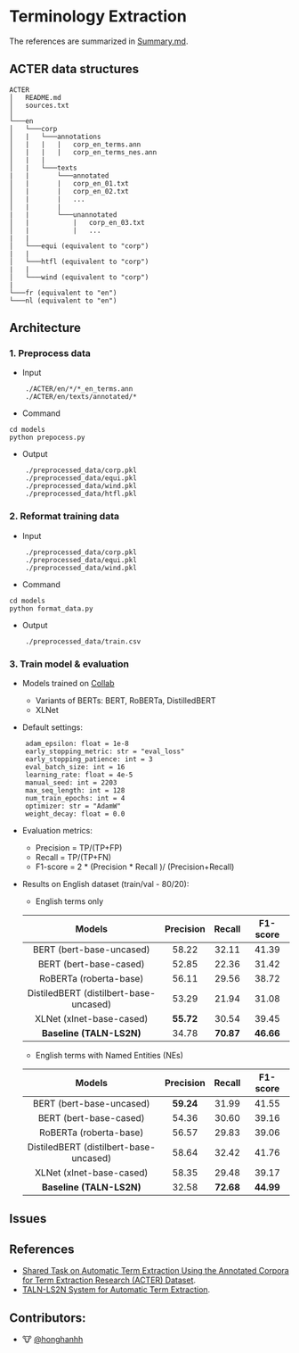 # Terminology Extraction

The references are summarized in [Summary.md](https://github.com/honghanhh/terminology-extraction/blob/paper_summary/references/Summary.md).

## ACTER data structures
```
ACTER
│   README.md
│   sources.txt
│
└───en
│   └───corp
│   |   └───annotations
│   |   |   |   corp_en_terms.ann
│   |   |   |   corp_en_terms_nes.ann
│   |   | 
│   |   └───texts
|   |       └───annotated
│   |       |   corp_en_01.txt
│   |       |   corp_en_02.txt
│   |       |   ...
│   |       |
|   |       └───unannotated
│   |           |   corp_en_03.txt
│   |           |   ...
|   |
│   └───equi (equivalent to "corp")
|   |
│   └───htfl (equivalent to "corp")
|   |
│   └───wind (equivalent to "corp")
|
└───fr (equivalent to "en")
└───nl (equivalent to "en")
```
## Architecture

### 1. Preprocess data

- Input
```
    ./ACTER/en/*/*_en_terms.ann
    ./ACTER/en/texts/annotated/*
```
- Command
```
cd models
python prepocess.py
```
- Output

```
    ./preprocessed_data/corp.pkl
    ./preprocessed_data/equi.pkl
    ./preprocessed_data/wind.pkl
    ./preprocessed_data/htfl.pkl
```

### 2. Reformat training data

- Input
```
    ./preprocessed_data/corp.pkl
    ./preprocessed_data/equi.pkl
    ./preprocessed_data/wind.pkl
```
- Command
```
cd models
python format_data.py
```
- Output

```
    ./preprocessed_data/train.csv
```

### 3. Train model & evaluation
- Models trained on [Collab](https://colab.research.google.com/drive/1ZoiQRj_z-V0Pd6ek9VDYxpvg50eD_DA5?usp=sharing)
    - Variants of BERTs: BERT, RoBERTa, DistilledBERT
    - XLNet

- Default settings: 
```
    adam_epsilon: float = 1e-8
    early_stopping_metric: str = "eval_loss"
    early_stopping_patience: int = 3
    eval_batch_size: int = 16
    learning_rate: float = 4e-5
    manual_seed: int = 2203
    max_seq_length: int = 128
    num_train_epochs: int = 4
    optimizer: str = "AdamW"
    weight_decay: float = 0.0
```

- Evaluation metrics:
    - Precision = TP/(TP+FP)
    - Recall = TP/(TP+FN)
    - F1-score = 2 * (Precision * Recall )/ (Precision+Recall)


- Results on English dataset (train/val - 80/20):
    - English terms only

    |               Models                 | Precision | Recall | F1-score |
    |               :----:                 |   :---:   | :----: |  :-----: |
    |        BERT (bert-base-uncased)      |   58.22   |  32.11 |   41.39  |
    |        BERT (bert-base-cased)        |   52.85   |  22.36 |   31.42  |
    |       RoBERTa (roberta-base)         |   56.11   |  29.56 |   38.72  |
    |DistiledBERT (distilbert-base-uncased)|   53.29   |  21.94 |   31.08  |
    |       XLNet (xlnet-base-cased)       | __55.72__ |  30.54 |   39.45  |
    |       __Baseline (TALN-LS2N)__       |   34.78   |__70.87__|__46.66__|

    - English terms with Named Entities (NEs)

    |               Models                 | Precision | Recall | F1-score |
    |               :----:                 |   :---:   | :----: |  :-----: |
    |        BERT (bert-base-uncased)      | __59.24__ |  31.99 |   41.55  |
    |        BERT (bert-base-cased)        |   54.36   |  30.60 |   39.16  |
    |       RoBERTa (roberta-base)         |   56.57   |  29.83 |   39.06  |
    |DistiledBERT (distilbert-base-uncased)|   58.64   |  32.42 |   41.76  |
    |       XLNet (xlnet-base-cased)       |   58.35   |  29.48 |   39.17  |
    |       __Baseline (TALN-LS2N)__       |   32.58   |__72.68__|__44.99__|


## Issues
## References
- [Shared Task on Automatic Term Extraction Using the
Annotated Corpora for Term Extraction Research (ACTER) Dataset](https://www.aclweb.org/anthology/2020.computerm-1.12.pdf).
- [TALN-LS2N System for Automatic Term Extraction](https://www.aclweb.org/anthology/2020.computerm-1.13.pdf).
## Contributors:
- 🐮 [@honghanhh](https://github.com/honghanhh)